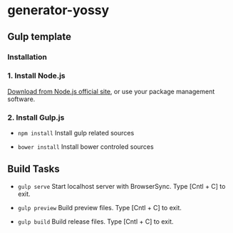 # generator-yossy

## Gulp template

### Installation

### 1. Install Node.js
[Download from Node.js official site](http://nodejs.org/), or use your package management software.

### 2. Install Gulp.js
* `npm install`
  Install gulp related sources

* `bower install`
  Install bower controled sources

## Build Tasks
* `gulp serve`
  Start localhost server with BrowserSync.
  Type [Cntl + C] to exit.

* `gulp preview`
  Build preview files.
  Type [Cntl + C] to exit.

* `gulp build`
  Build release files.
  Type [Cntl + C] to exit.

